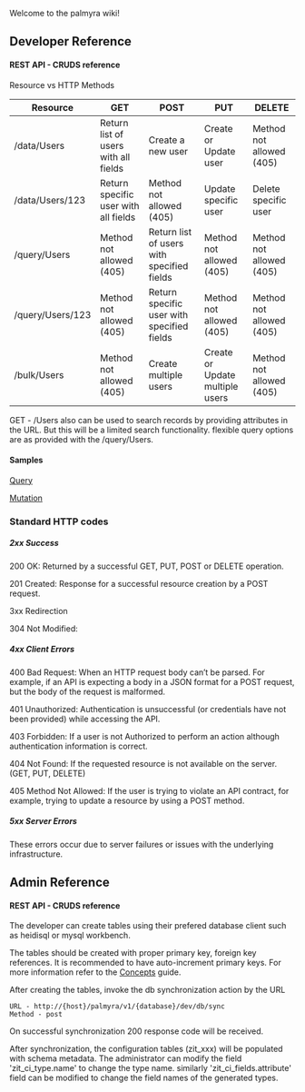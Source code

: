 Welcome to the palmyra wiki!



## Developer Reference

#### REST API - CRUDS  reference

Resource vs HTTP Methods

| Resource         | GET                                  | POST                                       | PUT                             | DELETE                   |
| ---------------- | ------------------------------------ | ------------------------------------------ | ------------------------------- | ------------------------ |
| /data/Users      | Return list of users with all fields | Create a new user                          | Create or Update user           | Method not allowed (405) |
| /data/Users/123  | Return specific user with all fields | Method not allowed (405)                   | Update specific user            | Delete specific user     |
| /query/Users     | Method not allowed (405)             | Return list of users with specified fields | Method not allowed (405)        | Method not allowed (405) |
| /query/Users/123 | Method not allowed (405)             | Return specific user with specified fields | Method not allowed (405)        | Method not allowed (405) |
| /bulk/Users      | Method not allowed (405)             | Create multiple users                      | Create or Update multiple users | Method not allowed (405) |

GET - /Users  also can be used to search records by providing attributes in the URL. But this will be a limited search functionality. flexible query options are as provided with the /query/Users.



#### Samples

[Query](DML/query.md)

[Mutation](DML/mutation.md)



### Standard HTTP codes 

##### 2xx Success

200 OK: Returned by a successful GET, PUT, POST or DELETE operation.

201 Created: Response for a successful resource creation by a POST request.

3xx Redirection

304 Not Modified: 

##### 4xx Client Errors

400 Bad Request: When an HTTP request body can’t be parsed. For example, if an API is expecting a body in a JSON format for a POST request, but the body of the request is malformed.

401 Unauthorized: Authentication is unsuccessful (or credentials have not been provided) while accessing the API.

403 Forbidden: If a user is not Authorized to perform an action although authentication information is correct.

404 Not Found: If the requested resource is not available on the server.(GET, PUT, DELETE) 

405 Method Not Allowed: If the user is trying to violate an API contract, for example, trying to update a resource by using a POST method.

##### 5xx Server Errors

These errors occur due to server failures or issues with the underlying infrastructure.



## Admin Reference

#### REST API - CRUDS  reference

The developer can create tables using their prefered database client such as heidisql or mysql workbench.

The tables should be created with proper primary key, foreign key references. It is recommended to have auto-increment primary keys. For more information refer to the [Concepts](Concepts.md) guide. 

After creating the tables, invoke the db synchronization action by the URL 

```
URL - http://{host}/palmyra/v1/{database}/dev/db/sync
Method - post
```

On successful synchronization 200 response code will be received.



After synchronization, the configuration tables (zit_xxx) will be populated with schema metadata. The administrator can modify the field  'zit_ci_type.name'  to change the type name. similarly 'zit_ci_fields.attribute' field can be modified to change the field names of the generated types. 